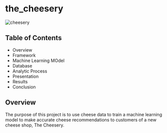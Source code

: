 # the_cheesery

![cheesery](https://user-images.githubusercontent.com/79942792/178360846-2828677f-9589-49f2-8135-dc194ca32b13.jpg)

Table of Contents
----
* Overview
* Framework
* Machine Learning MOdel
* Database
* Analytic Process
* Presentation
* Results
* Conclusion

Overview
----

The purpose of this project is to use cheese data to train a machine learning model to make accurate cheese recommendations to customers of a new cheese shop, The Cheesery. 
